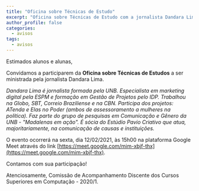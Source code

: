 ```yaml
---
title: "Oficina sobre Técnicas de Estudo"
excerpt: "Oficina sobre Técnicas de Estudo com a jornalista Dandara Lima no dia 12/02/2021 às 15h"
author_profile: false
categories:
  - avisos
tags:
  - avisos
---
```


Estimados alunos e alunas,

Convidamos a participarem da <b>Oficina sobre Técnicas de Estudos</b> a ser ministrada pela jornalista Dandara Lima.

<i>Dandara Lima é jornalista formada pela UNB. Especialista em marketing digital pela ESPM e formação em Gestão de Projetos pelo IDP. Trabalhou na Globo, SBT, Correio Braziliense e na CBN. Participa dos projetos: ATenda e Elas no Poder (ambos de assessoramento a mulheres na política). Faz parte do grupo de pesquisas  em Comunicação e Gênero da UNB - "Madalenas em ação". É sócia do Estúdio Pavio Criativo que atua, majoritariamente, na comunicação de causas e instituições. </i>

O evento ocorrerá na sexta, dia 12/02/2021, às 15h00 na plataforma Google Meet através do link [https://meet.google.com/mim-xbjf-thx](https://meet.google.com/mim-xbjf-thx).


Contamos com sua participação!

Atenciosamente,
Comissão de Acompanhamento Discente dos Cursos Superiores em Computação - 2020/1.




